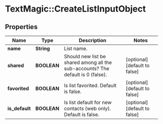 # TextMagic::CreateListInputObject

## Properties
Name | Type | Description | Notes
------------ | ------------- | ------------- | -------------
**name** | **String** | List name. | 
**shared** | **BOOLEAN** | Should new list be shared among all the sub-accounts? The default is 0 (false). | [optional] [default to false]
**favorited** | **BOOLEAN** | Is list favorited. Default is false. | [optional] [default to false]
**is_default** | **BOOLEAN** | Is list default for new contacts (web only). Default is false. | [optional] [default to false]


